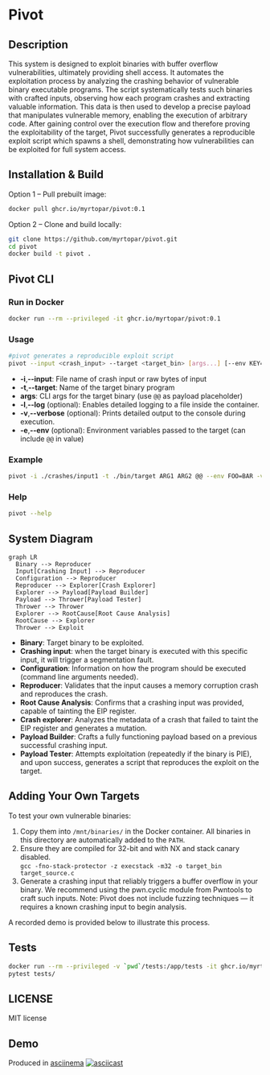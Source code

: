 # Pivot

## Description
This system is designed to exploit binaries with buffer overflow vulnerabilities, ultimately providing shell access. It automates the exploitation process by analyzing the crashing behavior of vulnerable binary executable programs. The script systematically tests such binaries with crafted inputs, observing how each program crashes and extracting valuable information. This data is then used to develop a precise payload that manipulates vulnerable memory, enabling the execution of arbitrary code. After gaining control over the execution flow and therefore proving the exploitability of the target, Pivot successfully generates a reproducible exploit script which spawns a shell, demonstrating how vulnerabilities can be exploited for full system access.

## Installation & Build

Option 1 – Pull prebuilt image:
```sh
docker pull ghcr.io/myrtopar/pivot:0.1
```

Option 2 – Clone and build locally:
```sh
git clone https://github.com/myrtopar/pivot.git
cd pivot
docker build -t pivot .
```

## Pivot CLI

### Run in Docker

```sh
docker run --rm --privileged -it ghcr.io/myrtopar/pivot:0.1
```

### Usage
```sh
#pivot generates a reproducible exploit script
pivot --input <crash_input> --target <target_bin> [args...] [--env KEY=VALUE ...] [--log] [--verbose]

```
* **-i**,**--input**: File name of crash input or raw bytes of input
* **-t**,**--target**: Name of the target binary program
* **args**: CLI args for the target binary (use `@@` as payload placeholder)
* **-l**,**--log** (optional): Enables detailed logging to a file inside the container.
* **-v**,**--verbose** (optional): Prints detailed output to the console during execution.
* **-e**,**--env** (optional): 	Environment variables passed to the target (can include `@@` in value)

### Example
```sh
pivot -i ./crashes/input1 -t ./bin/target ARG1 ARG2 @@ --env FOO=BAR -v -l
```

### Help
```sh
pivot --help
```
## System Diagram

```mermaid
graph LR
  Binary --> Reproducer
  Input[Crashing Input] --> Reproducer
  Configuration --> Reproducer
  Reproducer --> Explorer[Crash Explorer]
  Explorer --> Payload[Payload Builder]
  Payload --> Thrower[Payload Tester]
  Thrower --> Thrower
  Explorer --> RootCause[Root Cause Analysis]
  RootCause --> Explorer
  Thrower --> Exploit
```

* **Binary**: Target binary to be exploited.
* **Crashing input**: when the target binary is executed with this specific input, it will trigger a segmentation fault.
* **Configuration**: Information on how the program should be executed (command line arguments needed).
* **Reproducer**: Validates that the input causes a memory corruption crash and reproduces the crash.
* **Root Cause Analysis**: Confirms that a crashing input was provided, capable of tainting the EIP register.
* **Crash explorer**: Analyzes the metadata of a crash that failed to taint the EIP register and generates a mutation.
* **Payload Builder**: Crafts a fully functioning payload based on a previous successful crashing input.
* **Payload Tester**: Attempts exploitation (repeatedly if the binary is PIE), and upon success, generates a script that reproduces the exploit on the target.


## Adding Your Own Targets
To test your own vulnerable binaries:
1. Copy them into `/mnt/binaries/` in the Docker container. All binaries in this directory are automatically added to the `PATH`.
2. Ensure they are compiled for 32-bit and with NX and stack canary disabled. <br />
`gcc -fno-stack-protector -z execstack -m32 -o target_bin target_source.c`
3. Generate a crashing input that reliably triggers a buffer overflow in your binary.
We recommend using the pwn.cyclic module from Pwntools to craft such inputs.
Note: Pivot does not include fuzzing techniques — it requires a known crashing input to begin analysis.

A recorded demo is provided below to illustrate this process.

## Tests
```sh
docker run --rm --privileged -v `pwd`/tests:/app/tests -it ghcr.io/myrtopar/pivot:0.1
pytest tests/
```
## LICENSE
MIT license

## Demo
Produced in [asciinema](https://asciinema.org/)
[![asciicast](https://asciinema.org/a/uKYdPCjG9pioePk4MwUCxfMLs.svg)](https://asciinema.org/a/uKYdPCjG9pioePk4MwUCxfMLs)